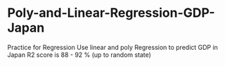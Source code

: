 # Poly-and-Linear-Regression-GDP-Japan
Practice for Regression
Use linear and poly Regression to predict GDP in Japan
R2 score is 88 - 92 % (up to random state) 
